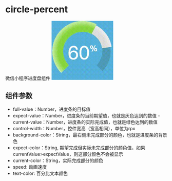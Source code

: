 # circle-percent
微信小程序进度盘组件
![效果图](https://raw.githubusercontent.com/den9yon9/circle-percent/master/circle-percent.gif)

## 组件参数
- full-value：Number，进度条的目标值
- expect-value：Number，进度条的当前期望值，也就是灰色达到的数值
-current-value：Number，进度条的实际完成值，也就是绿色达到的数值
- control-width：Number，控件宽高（宽高相同），单位为rpx
- background-color：String，最右侧未完成部分的颜色，也就是进度条的背景色
- expect-color：String, 期望完成但实际未完成部分的颜色值，如果currentValue>expectValue，则这部分颜色不会被显示
- current-color：String，实际完成部分的颜色
- speed: 动画速度
- text-color: 百分比文本颜色

